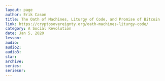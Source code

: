 ```yaml
---
layout: page
author: Erik Cason
title: The Oath of Machines, Liturgy of Code, and Promise of Bitcoin
link: https://cryptosovereignty.org/oath-machines-liturgy-code/
category: A Social Revolution
date: Jan 5, 2020
lesson: 
audio: 
audio2: 
audio3: 
star: 
archive: 
series: 
seriesnr: 
---
```


